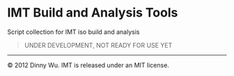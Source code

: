 # IMT Build and Analysis Tools

Script collection for IMT iso build and analysis

>  UNDER DEVELOPMENT, NOT READY FOR USE YET

---
© 2012 Dinny Wu. IMT is released under an MIT license.

